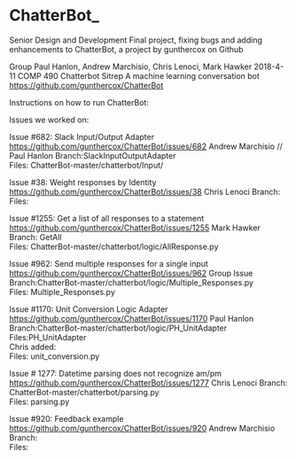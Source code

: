 # ChatterBot_
Senior Design and Development Final project, fixing bugs and adding enhancements to ChatterBot, a project by gunthercox on Github 

Group
Paul Hanlon, Andrew Marchisio, Chris Lenoci, Mark Hawker
2018-4-11
COMP 490
Chatterbot Sitrep
A machine learning conversation bot
https://github.com/gunthercox/ChatterBot


Instructions on how to run ChatterBot:





Issues we worked on:

Issue #682: Slack Input/Output Adapter
https://github.com/gunthercox/ChatterBot/issues/682
Andrew Marchisio // Paul Hanlon
Branch:SlackInputOutputAdapter  
Files: ChatterBot-master/chatterbot/Input/


Issue #38: Weight responses by Identity 
https://github.com/gunthercox/ChatterBot/issues/38
Chris Lenoci
Branch:
Files:

Issue #1255: Get a list of all responses to a statement
https://github.com/gunthercox/ChatterBot/issues/1255
Mark Hawker
Branch: GetAll  
Files: ChatterBot-master/chatterbot/logic/AllResponse.py

Issue #962: Send multiple responses for a single input
https://github.com/gunthercox/ChatterBot/issues/962
Group Issue 
Branch:ChatterBot-master/chatterbot/logic/Multiple_Responses.py  
Files: Multiple_Responses.py  

Issue #1170: Unit Conversion Logic Adapter
https://github.com/gunthercox/ChatterBot/issues/1170 
Paul Hanlon
Branch:ChatterBot-master/chatterbot/logic/PH_UnitAdapter  
Files:PH_UnitAdapter  
Chris added:  
Files: unit_conversion.py 

Issue # 1277: Datetime parsing does not recognize am/pm
https://github.com/gunthercox/ChatterBot/issues/1277
Chris Lenoci
Branch: ChatterBot-master/chatterbot/parsing.py   
Files: parsing.py 

Issue #920: Feedback example 
https://github.com/gunthercox/ChatterBot/issues/920
Andrew Marchisio
Branch:   
Files:

